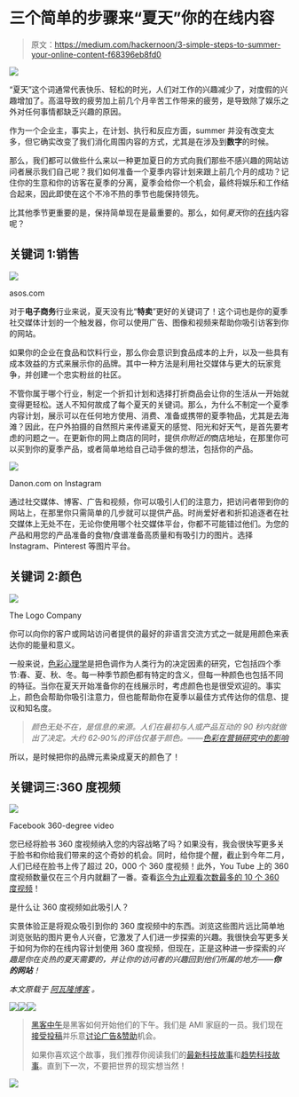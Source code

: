 # 三个简单的步骤来“夏天”你的在线内容

> 原文：<https://medium.com/hackernoon/3-simple-steps-to-summer-your-online-content-f68396eb8fd0>

![](img/13b5ed5f3514b0479c3b785ad776a536.png)

“夏天”这个词通常代表快乐、轻松的时光，人们对工作的兴趣减少了，对度假的兴趣增加了。高温导致的疲劳加上前几个月辛苦工作带来的疲劳，是导致除了娱乐之外对任何事情都缺乏兴趣的原因。

作为一个企业主，事实上，在计划、执行和反应方面，summer 并没有改变太多，但它确实改变了我们消化周围内容的方式，尤其是在涉及到**数字**的时候。

那么，我们都可以做些什么来以一种更加夏日的方式向我们那些不感兴趣的网站访问者展示我们自己呢？我们如何准备一个夏季内容计划来跟上前几个月的成功？记住你的生意和你的访客在夏季的分离，夏季会给你一个机会，最终将娱乐和工作结合起来，因此即使在这个不冷不热的季节也能保持领先。

比其他季节更重要的是，保持简单现在是最重要的。那么，如何*夏天*你的[在线](https://hackernoon.com/tagged/online)内容呢？

## 关键词 1:销售

![](img/38d18e4aa92abbdd119feda5ad921021.png)

asos.com

对于**电子商务**行业来说，夏天没有比“**特卖**”更好的关键词了！这个词也是你的夏季社交媒体计划的一个触发器，你可以使用广告、图像和视频来帮助你吸引访客到你的网站。

如果你的企业在食品和饮料行业，那么你会意识到食品成本的上升，以及一些具有成本效益的方式来展示你的品牌。其中一种方法是利用社交媒体与更大的玩家竞争，并创建一个忠实粉丝的社区。

不管你属于哪个行业，制定一个折扣计划和选择打折商品会让你的生活从一开始就变得更轻松。送人不知何故成了每个夏天的关键词。那么，为什么不制定一个夏季内容计划，展示可以在任何地方使用、消费、准备或携带的夏季物品，尤其是去海滩？因此，在户外拍摄的自然照片来传递夏天的感觉、阳光和好天气，是首先要考虑的问题之一。在更新你的网上商店的同时，提供*你附近的*商店地址，在那里你可以买到你的夏季产品，或者简单地给自己动手做的想法，包括你的产品。

![](img/569944a67a6ca8d05692867608dcbb63.png)

Danon.com on Instagram

通过社交媒体、博客、广告和视频，你可以吸引人们的注意力，把访问者带到你的网站上，在那里你只需简单的几步就可以提供产品。时尚爱好者和折扣追逐者在社交媒体上无处不在，无论你使用哪个社交媒体平台，你都不可能错过他们。为您的产品和用您的产品准备的食物/食谱准备高质量和有吸引力的图片。选择 Instagram、Pinterest 等图片平台。

## 关键词 2:颜色

![](img/284c5759f430cdae1c5480d11aacf9ad.png)

The Logo Company

你可以向你的客户或网站访问者提供的最好的非语言交流方式之一就是用颜色来表达你的能量和意义。

一般来说，[色彩心理学](https://en.wikipedia.org/wiki/Color_psychology)是把色调作为人类行为的决定因素的研究，它包括四个季节:春、夏、秋、冬。每一种季节颜色都有特定的含义，但每一种颜色也包括不同的特征。当你在夏天开始准备你的在线展示时，考虑颜色也是很受欢迎的。事实上，颜色会帮助你吸引注意力，但也能帮助你在夏季以最佳方式传达你的信息、提议和知名度。

> *颜色无处不在，是信息的来源。人们在最初与人或产品互动的 90 秒内就做出了决定。大约 62‐90%的评估仅基于颜色。——*[*色彩在营销研究中的影响*](http://www.emeraldinsight.com/doi/abs/10.1108/00251740610673332)

所以，是时候把你的品牌元素染成夏天的颜色了！

## 关键词三:360 度视频

![](img/0dd1e260edd58a4a13c3f28b3a069a4c.png)

Facebook 360-degree video

您已经将脸书 360 度视频纳入您的内容战略了吗？如果没有，我会很快写更多关于脸书和你给我们带来的这个奇妙的机会。同时，给你提个醒，截止到今年二月，人们已经在脸书上传了超过 20，000 个 360 度视频！此外，You Tube 上的 360 度视频数量仅在三个月内就翻了一番。查看[迄今为止观看次数最多的 10 个 360 度视频](http://www.adweek.com/news/technology/here-are-10-most-viewed-360-degree-facebook-videos-brands-171372)！

是什么让 360 度视频如此吸引人？

实景体验正是将观众吸引到你的 360 度视频中的东西。浏览这些图片远比简单地浏览张贴的图片更令人兴奋，它激发了人们进一步探索的兴趣。我很快会写更多关于如何为你的在线内容计划使用 360 度视频，但现在，正是这种进一步探索的*兴趣是你在炎热的夏天需要的，并让你的访问者的兴趣回到他们所属的地方——**你的网站**！*

*本文原载于* [*阿瓦隆博客*](http://www.avalon.host/blog/tips-to-prepare-website-for-summer-season/) *。*

[![](img/50ef4044ecd4e250b5d50f368b775d38.png)](http://bit.ly/HackernoonFB)[![](img/979d9a46439d5aebbdcdca574e21dc81.png)](https://goo.gl/k7XYbx)[![](img/2930ba6bd2c12218fdbbf7e02c8746ff.png)](https://goo.gl/4ofytp)

> [黑客中午](http://bit.ly/Hackernoon)是黑客如何开始他们的下午。我们是 AMI 家庭的一员。我们现在[接受投稿](http://bit.ly/hackernoonsubmission)并乐意[讨论广告&赞助](mailto:partners@amipublications.com)机会。
> 
> 如果你喜欢这个故事，我们推荐你阅读我们的[最新科技故事](http://bit.ly/hackernoonlatestt)和[趋势科技故事](https://hackernoon.com/trending)。直到下一次，不要把世界的现实想当然！

[![](img/be0ca55ba73a573dce11effb2ee80d56.png)](https://goo.gl/Ahtev1)